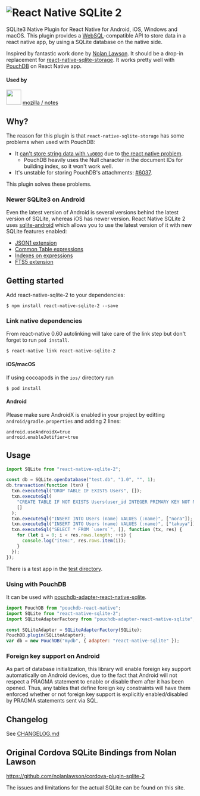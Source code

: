 # <img src="./docs/cover.png" alt="React Native SQLite 2" aria-label="React Native SQLite 2" />

SQLite3 Native Plugin for React Native for Android, iOS, Windows and macOS.
This plugin provides a [WebSQL](http://www.w3.org/TR/webdatabase/)-compatible API to store data in a react native app, by using a SQLite database on the native side.

Inspired by fantastic work done by [Nolan Lawson](https://github.com/nolanlawson/cordova-plugin-sqlite-2).
It should be a drop-in replacement for [react-native-sqlite-storage](https://github.com/andpor/react-native-sqlite-storage).
It works pretty well with [PouchDB](https://github.com/stockulus/pouchdb-react-native) on React Native app.

#### Used by

<img src="https://raw.githubusercontent.com/craftzdog/react-native-sqlite-2/master/docs/firefox-logo.png" width="40" /> [mozilla / notes](https://github.com/mozilla/notes)

## Why?

The reason for this plugin is that `react-native-sqlite-storage` has some problems when used with PouchDB:

- It [can't store string data with `\u0000`](https://github.com/andpor/react-native-sqlite-storage/issues/107) due to [the react native problem](https://github.com/facebook/react-native/issues/12731).
  - PouchDB heavily uses the Null character in the document IDs for building index, so it won't work well.
- It's unstable for storing PouchDB's attachments: [#6037](https://github.com/pouchdb/pouchdb/issues/6037).

This plugin solves these problems.

### Newer SQLite3 on Android

Even the latest version of Android is several versions behind the latest version of SQLite, whereas iOS has newer version.
React Native SQLite 2 uses [sqlite-android](https://github.com/requery/sqlite-android) which allows you to use the latest version of it with new SQLite features enabled:

- [JSON1 extension](https://www.sqlite.org/json1.html)
- [Common Table expressions](https://www.sqlite.org/lang_with.html)
- [Indexes on expressions](https://www.sqlite.org/expridx.html)
- [FTS5 extension](https://sqlite.org/fts5.html)

## Getting started

Add react-native-sqlite-2 to your dependencies:

```shell
$ npm install react-native-sqlite-2 --save
```

### Link native dependencies

From react-native 0.60 autolinking will take care of the link step but don't forget to run `pod install`.

```shell
$ react-native link react-native-sqlite-2
```

#### iOS/macOS

If using cocoapods in the `ios/` directory run

```shell
$ pod install
```

#### Android

Please make sure AndroidX is enabled in your project by editting `android/gradle.properties` and adding 2 lines:

```
android.useAndroidX=true
android.enableJetifier=true
```

## Usage

```javascript
import SQLite from "react-native-sqlite-2";

const db = SQLite.openDatabase("test.db", "1.0", "", 1);
db.transaction(function (txn) {
  txn.executeSql("DROP TABLE IF EXISTS Users", []);
  txn.executeSql(
    "CREATE TABLE IF NOT EXISTS Users(user_id INTEGER PRIMARY KEY NOT NULL, name VARCHAR(30))",
    []
  );
  txn.executeSql("INSERT INTO Users (name) VALUES (:name)", ["nora"]);
  txn.executeSql("INSERT INTO Users (name) VALUES (:name)", ["takuya"]);
  txn.executeSql("SELECT * FROM `users`", [], function (tx, res) {
    for (let i = 0; i < res.rows.length; ++i) {
      console.log("item:", res.rows.item(i));
    }
  });
});
```

There is a test app in the [test directory](https://github.com/craftzdog/react-native-sqlite-2/tree/master/test).

### Using with PouchDB

It can be used with [pouchdb-adapter-react-native-sqlite](https://github.com/craftzdog/pouchdb-adapter-react-native-sqlite).

```javascript
import PouchDB from "pouchdb-react-native";
import SQLite from "react-native-sqlite-2";
import SQLiteAdapterFactory from "pouchdb-adapter-react-native-sqlite";

const SQLiteAdapter = SQLiteAdapterFactory(SQLite);
PouchDB.plugin(SQLiteAdapter);
var db = new PouchDB("mydb", { adapter: "react-native-sqlite" });
```

### Foreign key support on Android

As part of database initialization, this library will enable foreign key support automatically on Android devices, due to the fact that Android will not respect a PRAGMA statement to enable or disable them after it has been opened. Thus, any tables that define foreign key constraints will have them enforced whether or not foreign key support is explicitly enabled/disabled by PRAGMA statements sent via SQL.

## Changelog

See [CHANGELOG.md](./CHANGELOG.md)

## Original Cordova SQLite Bindings from Nolan Lawson

https://github.com/nolanlawson/cordova-plugin-sqlite-2

The issues and limitations for the actual SQLite can be found on this site.
